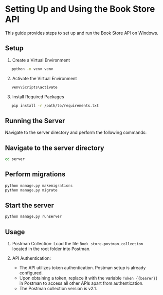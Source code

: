 # Setting Up and Using the Book Store API

This guide provides steps to set up and run the Book Store API on Windows.

## Setup

1. Create a Virtual Environment

```bash
   python -m venv venv
```

2. Activate the Virtual Environment

```bash
   venv\Scripts\activate
```

3. Install Required Packages

```bash
   pip install -r /path/to/requirements.txt
```

## Running the Server

Navigate to the server directory and perform the following commands:

## Navigate to the server directory

```bash
cd server
```

## Perform migrations

```bash
python manage.py makemigrations
python manage.py migrate
```

## Start the server

```bash
python manage.py runserver
```

## Usage

1. Postman Collection: Load the file `Book store.postman_collection` located in the root folder into Postman.

2. API Authentication:
   - The API utilizes token authentication. Postman setup is already configured.
   - Upon obtaining a token, replace it with the variable `Token {{bearer}}` in Postman to access all other APIs apart from authentication.
   - The Postman collection version is v2.1.
